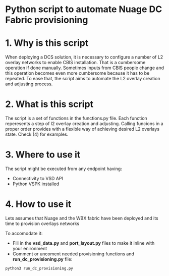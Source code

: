 # Python script to automate Nuage DC Fabric provisioning

# 1. Why is this script   #

When deploying a DCS solution, it is necessary to configure a number of L2 overlay networks to enable CBIS installation.
That is a cumbersome operation if done manually.
Sometimes inputs from CBIS people change and this operation becomes even more cumbersome because it has to be repeated.
To ease that, the script aims to automate the L2 overlay creation and adjusting process.


# 2. What is this script  #

The script is a set of functions in the functions.py file.
Each function reperesents a step of l2 overlay creation and adjusting.
Calling funcions in a proper order provides with a flexible way of achieving desired L2 overlays state. 
Check (4) for examples.


# 3. Where to use it      #

The script might be executed from any endpoint having:
* Connectivity to VSD API
* Python VSPK installed 


# 4. How to use it        #

Lets assumes that Nuage and the WBX fabric have been deployed and its time to provision overlays networks

To accomodate it:
* Fill in the **vsd_data.py** and **port_layout.py** files to make it inline with your enironment
* Comment or uncoment needed provisioning functions and **run_dc_provisioning.py** file:

`python3 run_dc_provisioning.py` 
